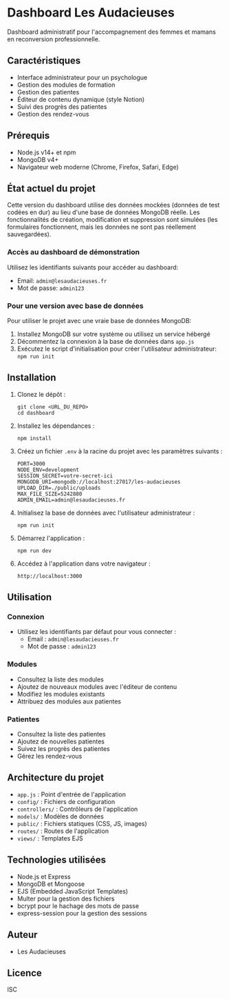 # Dashboard Les Audacieuses

Dashboard administratif pour l'accompagnement des femmes et mamans en reconversion professionnelle.

## Caractéristiques

- Interface administrateur pour un psychologue
- Gestion des modules de formation
- Gestion des patientes
- Éditeur de contenu dynamique (style Notion)
- Suivi des progrès des patientes
- Gestion des rendez-vous

## Prérequis

- Node.js v14+ et npm
- MongoDB v4+
- Navigateur web moderne (Chrome, Firefox, Safari, Edge)

## État actuel du projet

Cette version du dashboard utilise des données mockées (données de test codées en dur) au lieu d'une base de données MongoDB réelle. Les fonctionnalités de création, modification et suppression sont simulées (les formulaires fonctionnent, mais les données ne sont pas réellement sauvegardées).

### Accès au dashboard de démonstration

Utilisez les identifiants suivants pour accéder au dashboard:
- Email: `admin@lesaudacieuses.fr`
- Mot de passe: `admin123`

### Pour une version avec base de données

Pour utiliser le projet avec une vraie base de données MongoDB:
1. Installez MongoDB sur votre système ou utilisez un service hébergé
2. Décommentez la connexion à la base de données dans `app.js`
3. Exécutez le script d'initialisation pour créer l'utilisateur administrateur: `npm run init`

## Installation

1. Clonez le dépôt :
   ```
   git clone <URL_DU_REPO>
   cd dashboard
   ```

2. Installez les dépendances :
   ```
   npm install
   ```

3. Créez un fichier `.env` à la racine du projet avec les paramètres suivants :
   ```
   PORT=3000
   NODE_ENV=development
   SESSION_SECRET=votre-secret-ici
   MONGODB_URI=mongodb://localhost:27017/les-audacieuses
   UPLOAD_DIR=./public/uploads
   MAX_FILE_SIZE=5242880
   ADMIN_EMAIL=admin@lesaudacieuses.fr
   ```

4. Initialisez la base de données avec l'utilisateur administrateur :
   ```
   npm run init
   ```

5. Démarrez l'application :
   ```
   npm run dev
   ```

6. Accédez à l'application dans votre navigateur :
   ```
   http://localhost:3000
   ```

## Utilisation

### Connexion

- Utilisez les identifiants par défaut pour vous connecter :
  - Email : `admin@lesaudacieuses.fr`
  - Mot de passe : `admin123`

### Modules

- Consultez la liste des modules
- Ajoutez de nouveaux modules avec l'éditeur de contenu
- Modifiez les modules existants
- Attribuez des modules aux patientes

### Patientes

- Consultez la liste des patientes
- Ajoutez de nouvelles patientes
- Suivez les progrès des patientes
- Gérez les rendez-vous

## Architecture du projet

- `app.js` : Point d'entrée de l'application
- `config/` : Fichiers de configuration
- `controllers/` : Contrôleurs de l'application
- `models/` : Modèles de données
- `public/` : Fichiers statiques (CSS, JS, images)
- `routes/` : Routes de l'application
- `views/` : Templates EJS

## Technologies utilisées

- Node.js et Express
- MongoDB et Mongoose
- EJS (Embedded JavaScript Templates)
- Multer pour la gestion des fichiers
- bcrypt pour le hachage des mots de passe
- express-session pour la gestion des sessions

## Auteur

- Les Audacieuses

## Licence

ISC
